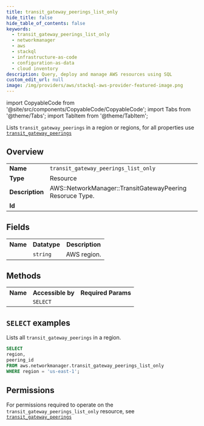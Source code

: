 ```yaml
---
title: transit_gateway_peerings_list_only
hide_title: false
hide_table_of_contents: false
keywords:
  - transit_gateway_peerings_list_only
  - networkmanager
  - aws
  - stackql
  - infrastructure-as-code
  - configuration-as-data
  - cloud inventory
description: Query, deploy and manage AWS resources using SQL
custom_edit_url: null
image: /img/providers/aws/stackql-aws-provider-featured-image.png
---
```


import CopyableCode from '@site/src/components/CopyableCode/CopyableCode';
import Tabs from '@theme/Tabs';
import TabItem from '@theme/TabItem';

Lists <code>transit_gateway_peerings</code> in a region or regions, for all properties use <a href="/providers/aws/serviceName/transit_gateway_peerings/"><code>transit_gateway_peerings</code></a>

## Overview
<table><tbody>
<tr><td><b>Name</b></td><td><code>transit_gateway_peerings_list_only</code></td></tr>
<tr><td><b>Type</b></td><td>Resource</td></tr>
<tr><td><b>Description</b></td><td>AWS::NetworkManager::TransitGatewayPeering Resoruce Type.</td></tr>
<tr><td><b>Id</b></td><td><CopyableCode code="aws.networkmanager.transit_gateway_peerings_list_only" /></td></tr>
</tbody></table>

## Fields
<table><tbody><tr><th>Name</th><th>Datatype</th><th>Description</th></tr><tr><td><CopyableCode code="region" /></td><td><code>string</code></td><td>AWS region.</td></tr>
</tbody></table>

## Methods

<table><tbody>
  <tr>
    <th>Name</th>
    <th>Accessible by</th>
    <th>Required Params</th>
  </tr>
  <tr>
    <td><CopyableCode code="list_resources" /></td>
    <td><code>SELECT</code></td>
    <td><CopyableCode code="region" /></td>
  </tr>
</tbody></table>

## `SELECT` examples
Lists all <code>transit_gateway_peerings</code> in a region.
```sql
SELECT
region,
peering_id
FROM aws.networkmanager.transit_gateway_peerings_list_only
WHERE region = 'us-east-1';
```


## Permissions

For permissions required to operate on the <code>transit_gateway_peerings_list_only</code> resource, see <a href="/providers/aws/networkmanager/transit_gateway_peerings/#permissions"><code>transit_gateway_peerings</code></a>

